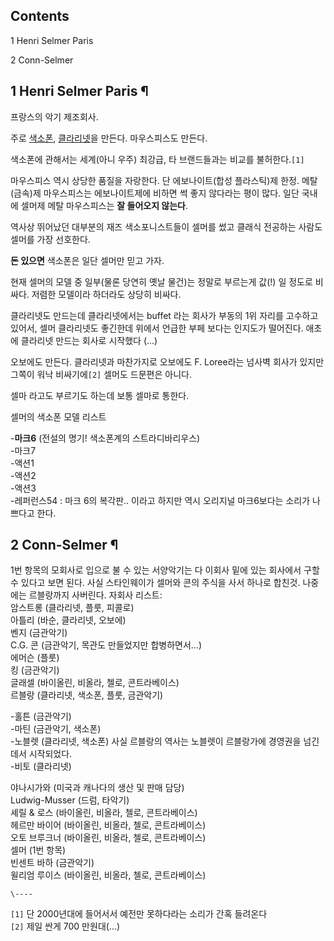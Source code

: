 ## Contents

    

1 Henri Selmer Paris

2 Conn-Selmer

## 1 Henri Selmer Paris ¶

프랑스의 악기 제조회사.  

  

주로 [색소폰](%EC%83%89%EC%86%8C%ED%8F%B0.md),
[클라리넷](%ED%81%B4%EB%9D%BC%EB%A6%AC%EB%84%B7.md)을 만든다. 마우스피스도 만든다.

  

색소폰에 관해서는 세계(아니 우주) 최강급, 타 브랜드들과는 비교를 불허한다.`[1]`

  

마우스피스 역시 상당한 품질을 자랑한다. 단 에보나이트(합성 플라스틱)제 한정. 메탈(금속)제 마우스피스는 에보나이트제에 비하면 썩 좋지
않다라는 평이 많다. 일단 국내에 셀머제 메탈 마우스피스는 **잘 들어오지 않는다**.  

  

역사상 뛰어났던 대부분의 재즈 색소포니스트들이 셀머를 썼고 클래식 전공하는 사람도 셀머를 가장 선호한다.

  
  

**돈 있으면** 색소폰은 일단 셀머만 믿고 가자. 

  

현재 셀머의 모델 중 일부(물론 당연히 옛날 물건)는 정말로 부르는게 값(!) 일 정도로 비싸다. 저렴한 모델이라 하더라도 상당히 비싸다.  

  
  

클라리넷도 만드는데 클라리넷에서는 buffet 라는 회사가 부동의 1위 자리를 고수하고있어서, 셀머 클라리넷도 좋긴한데 위에서 언급한 부페
보다는 인지도가 떨어진다. 애초에 클라리넷 만드는 회사로 시작했다 (...)  

  

오보에도 만든다. 클라리넷과 마찬가지로 오보에도 F. Loree라는 넘사벽 회사가 있지만 그쪽이 워낙 비싸기에`[2]` 셀머도 드문편은
아니다.

  

셀마 라고도 부르기도 하는데 보통 셀마로 통한다.  

  

셀머의 색소폰 모델 리스트  

  

-**마크6** (전설의 명기! 색소폰계의 스트라디바리우스)  
-마크7  
-액션1  
-액션2  
-액션3  
-레퍼런스54 : 마크 6의 복각판.. 이라고 하지만 역시 오리지널 마크6보다는 소리가 나쁘다고 한다.

## 2 Conn-Selmer ¶

  

1번 항목의 모회사로 입으로 불 수 있는 서양악기는 다 이회사 밑에 있는 회사에서 구할 수 있다고 보면 된다. 사실 스타인웨이가 셀머와 콘의
주식을 사서 하나로 합친것. 나중에는 르블랑까지 사버린다. 자회사 리스트:  
암스트롱 (클라리넷, 플룻, 피콜로)  
아틀리 (바순, 클라리넷, 오보에)  
벤지 (금관악기)  
C.G. 콘 (금관악기, 목관도 만들었지만 합병하면서...)  
에머슨 (플룻)  
킹 (금관악기)  
글래셀 (바이올린, 비올라, 첼로, 콘트라베이스)  
르블랑 (클라리넷, 색소폰, 플룻, 금관악기)  

-홀튼 (금관악기)  
-마틴 (금관악기, 색소폰)  
-노블렛 (클라리넷, 색소폰) 사실 르블랑의 역사는 노블렛이 르블랑가에 경영권을 넘긴데서 시작되었다.  
-비토 (클라리넷) 

야나시가와 (미국과 캐나다의 생산 및 판매 담당)  
Ludwig-Musser (드럼, 타악기)  
셰릴 & 로스 (바이올린, 비올라, 첼로, 콘트라베이스)  
헤르만 바이어 (바이올린, 비올라, 첼로, 콘트라베이스)  
오토 브루크너 (바이올린, 비올라, 첼로, 콘트라베이스)  
셀머 (1번 항목)  
빈센트 바하 (금관악기)  
윌리엄 루이스 (바이올린, 비올라, 첼로, 콘트라베이스)

  

`\----`

`[1]` 단 2000년대에 들어서서 예전만 못하다라는 소리가 간혹 들려온다  
`[2]` 제일 싼게 700 만원대(...)

